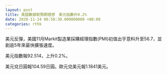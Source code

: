 ```yaml
---
layout: post
title: 美國數據較預期理想　美元指數升0.2%
date: 2020-11-24 06:50:30.000000000 +08:00
categories: rthk
---
```


美元反彈，美國11月Markit製造業採購經理指數(PMI)初值出乎意料升至56.7，並創逾5年來最快擴張速度。

美元指數報92.514，上升0.2%。

美元兌日圓報104.59日圓。歐元兌美元報1.1841美元。

